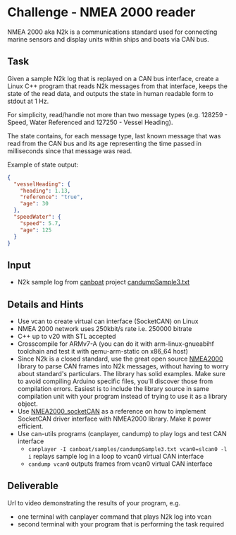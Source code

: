 Challenge - NMEA 2000 reader
=====

NMEA 2000 aka N2k is a communications standard used for connecting marine sensors and display units within ships and boats via CAN bus.

Task
-----
Given a sample N2k log that is replayed on a CAN bus interface, create a Linux C++ program that reads N2k messages from that interface, keeps the state of the read data, and outputs the state in human readable form to stdout at 1 Hz.

For simplicity, read/handle not more than two message types (e.g. 128259 - Speed, Water Referenced and 127250 - Vessel Heading).

The state contains, for each message type, last known message that was read from the CAN bus and its age representing the time passed in milliseconds since that message was read.

Example of state output:
```json
{
  "vesselHeading": {
    "heading": 1.13,
    "reference": "true",
    "age": 30
  },
  "speedWater": {
    "speed": 5.7,
    "age": 125
  }
}
```

Input
-----
 - N2k sample log from [canboat](https://github.com/canboat/canboat) project [candumpSample3.txt](https://github.com/canboat/canboat/blob/master/samples/candumpSample3.txt)

Details and Hints
-----
 - Use vcan to create virtual can interface (SocketCAN) on Linux
 - NMEA 2000 network uses 250kbit/s rate i.e. 250000 bitrate
 - C++ up to v20 with STL accepted
 - Crosscompile for ARMv7-A (you can do it with arm-linux-gnueabihf toolchain and test it with qemu-arm-static on x86_64 host)
 - Since N2k is a closed standard, use the great open source [NMEA2000](https://github.com/ttlappalainen/NMEA2000) library to parse CAN frames into N2k messages, without having to worry about standard's particulars. The library has solid examples. Make sure to avoid compiling Arduino specific files, you'll discover those from compilation errors. Easiest is to include the library source in same compilation unit with your program instead of trying to use it as a library object.
 - Use [NMEA2000_socketCAN](https://github.com/thomasonw/NMEA2000_socketCAN) as a reference on how to implement SocketCAN driver interface with NMEA2000 library. Make it power efficient.
 - Use can-utils programs (canplayer, candump) to play logs and test CAN interface
   - `canplayer -I canboat/samples/candumpSample3.txt vcan0=slcan0 -l i` replays sample log in a loop to vcan0 virtual CAN interface
   - `candump vcan0` outputs frames from vcan0 virtual CAN interface

Deliverable
-----
Url to video demonstrating the results of your program,
e.g.
- one terminal with canplayer command that plays N2k log into vcan
- second terminal with your program that is performing the task required
